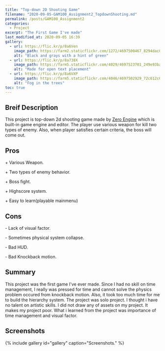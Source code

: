```yaml
---
title: "Top-down 2D Shooting Game"
filename: "2020-09-05-GAM100_Assignment2_TopdownShooting.md"
permalink: /posts/GAM100_Assignment2
categories:
  - Project
excerpt: "The First Game I've made"
last_modified_at: 2020-09-05 16:39
gallery:
  - url: https://flic.kr/p/8a6Ven
    image_path: https://farm2.staticflickr.com/1272/4697500467_8294dac099_q.jpg
    alt: "Black and grays with a hint of green"
  - url: https://flic.kr/p/8a738X
    image_path: https://farm5.staticflickr.com/4029/4697523701_249e93ba23_q.jpg
    alt: "Made for open text placement"
  - url: https://flic.kr/p/8a6VXP
    image_path: https://farm5.staticflickr.com/4046/4697502929_72c612c636_q.jpg
    alt: "Fog in the trees"
toc: true
---
```


## Breif Description

This project is top-down 2d shooting game made by [Zero Engine](https://www.zeroengine.io/) which is built-in game engine and editor. The player use various weapon for kill two types of enemy. Also, when player satisfies certain criteria, the boss will come out.

## Pros

<div class="notice--success">
  <p>+ Various Weapon.</p>
  <p>+ Two types of enemy behavior.</p>
  <p>+ Boss fight.</p>
  <p>+ Highscore system.</p>
  <p>+ Easy to learn(playable mainmenu)</p>
</div>

## Cons

<div class="notice--danger">
  <p>- Lack of visual factor.</p>
  <p>- Sometimes physical system collapse.</p>
  <p>- Bad HUD.</p>
  <p>- Bad Knockback motion.</p>
</div>

## Summary

This project was the first game I've ever made. Since I had no skill on time management, I really was pressed for time and cannot solve the physics problem occured from knockback motion. Also, it took too much time for me to build the hierarchy system. The project was solo project. I thought i have no talent on artistic skills. I did not draw any of assets on my project. It makes my project poor. What i learned from the project was importance of time management and visual factor.

## Screenshots
{% include gallery id="gallery" caption="Screenshots." %}
